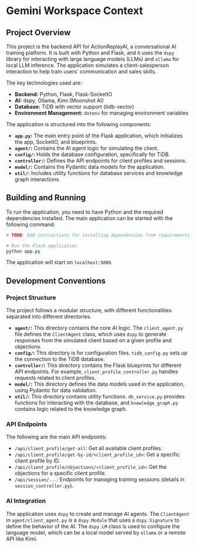 # Gemini Workspace Context

## Project Overview

This project is the backend API for ActionReplayAI, a conversational AI training platform. It is built with Python and Flask, and it uses the `dspy` library for interacting with large language models (LLMs) and `ollama` for local LLM inference. The application simulates a client-salesperson interaction to help train users' communication and sales skills.

The key technologies used are:

*   **Backend:** Python, Flask, Flask-SocketIO
*   **AI:** dspy, Ollama, Kimi (Moonshot AI)
*   **Database:** TiDB with vector support (tidb-vector)
*   **Environment Management:** `dotenv` for managing environment variables

The application is structured into the following components:

*   **`app.py`:** The main entry point of the Flask application, which initializes the app, SocketIO, and blueprints.
*   **`agent/`:** Contains the AI agent logic for simulating the client.
*   **`config/`:** Holds the database configuration, specifically for TiDB.
*   **`controller/`:** Defines the API endpoints for client profiles and sessions.
*   **`model/`:** Contains the Pydantic data models for the application.
*   **`util/`:** Includes utility functions for database services and knowledge graph interactions.

## Building and Running

To run the application, you need to have Python and the required dependencies installed. The main application can be started with the following command:

```bash
# TODO: Add instructions for installing dependencies from requirements.txt

# Run the Flask application
python app.py
```

The application will start on `localhost:5000`.

## Development Conventions

### Project Structure

The project follows a modular structure, with different functionalities separated into different directories.

*   **`agent/`:** This directory contains the core AI logic. The `client_agent.py` file defines the `ClientAgent` class, which uses `dspy` to generate responses from the simulated client based on a given profile and objections.
*   **`config/`:** This directory is for configuration files. `tidb_config.py` sets up the connection to the TiDB database.
*   **`controller/`:** This directory contains the Flask blueprints for different API endpoints. For example, `client_profile_controller.py` handles requests related to client profiles.
*   **`model/`:** This directory defines the data models used in the application, using Pydantic for data validation.
*   **`util/`:** This directory contains utility functions. `db_service.py` provides functions for interacting with the database, and `knowledge_graph.py` contains logic related to the knowledge graph.

### API Endpoints

The following are the main API endpoints:

*   `/api/client_profile/get-all`: Get all available client profiles.
*   `/api/client_profile/get-by-id/<client_profile_id>`: Get a specific client profile by ID.
*   `/api/client_profile/objections/<client_profile_id>`: Get the objections for a specific client profile.
*   `/api/session/...`: Endpoints for managing training sessions (details in `session_controller.py`).

### AI Integration

The application uses `dspy` to create and manage AI agents. The `ClientAgent` in `agent/client_agent.py` is a `dspy.Module` that uses a `dspy.Signature` to define the behavior of the AI. The `dspy.LM` class is used to configure the language model, which can be a local model served by `ollama` or a remote API like Kimi.
